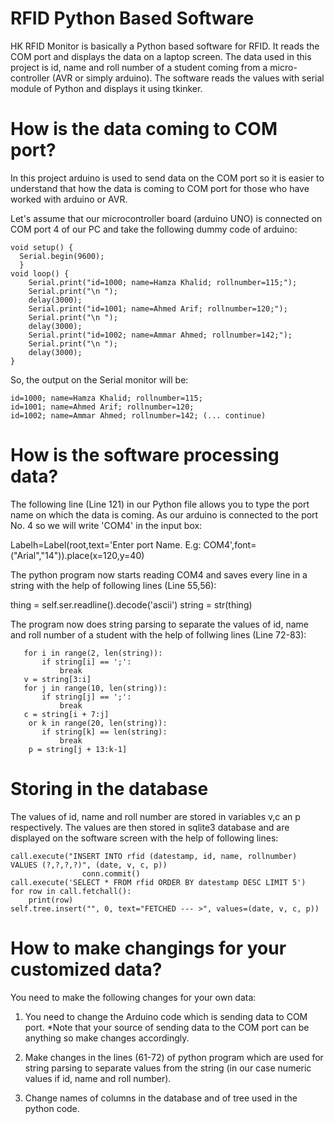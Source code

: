# RFID Python Based Software
HK RFID Monitor is basically a Python based software for RFID. It reads the COM port and displays the data on a laptop screen. The data used in this project is id, name and roll number of a student coming from a micro-controller (AVR or simply arduino). The software reads the values with serial module of Python and displays it using tkinker.

# How is the data coming to COM port?
In this project arduino is used to send data on the COM port so it is easier to understand that how the data is coming to COM port for those who have worked with arduino or AVR. 

Let's assume that our microcontroller board (arduino UNO) is connected on COM port 4 of our PC and take the following dummy code of arduino:

    void setup() {
      Serial.begin(9600);
      }
    void loop() {
        Serial.print("id=1000; name=Hamza Khalid; rollnumber=115;");
        Serial.print("\n ");
        delay(3000);
        Serial.print("id=1001; name=Ahmed Arif; rollnumber=120;");
        Serial.print("\n ");
        delay(3000);
        Serial.print("id=1002; name=Ammar Ahmed; rollnumber=142;");
        Serial.print("\n ");
        delay(3000);
    }

So, the output on the Serial monitor will be:

    id=1000; name=Hamza Khalid; rollnumber=115;
    id=1001; name=Ahmed Arif; rollnumber=120;
    id=1002; name=Ammar Ahmed; rollnumber=142; (... continue)

# How is the software processing data?
The following line (Line 121) in our Python file allows you to type the port name on which the data is coming. As our arduino is connected to the port No. 4 so we will write 'COM4' in the input box:

Labelh=Label(root,text='Enter port Name. E.g: COM4',font=("Arial","14")).place(x=120,y=40)

The python program now starts reading COM4 and saves every line in a string with the help of following lines (Line 55,56):

thing = self.ser.readline().decode('ascii')
        string = str(thing)
        
The program now does string parsing to separate the values of id, name and roll number of a student with the help of follwing lines (Line 72-83):

       for i in range(2, len(string)):
           if string[i] == ';':
               break
       v = string[3:i]
       for j in range(10, len(string)):
           if string[j] == ';':
               break
       c = string[i + 7:j]
        or k in range(20, len(string)):
           if string[k] == len(string):
               break
        p = string[j + 13:k-1]
        
# Storing in the database
   
The values of id, name and roll number are stored in variables v,c an p respectively. The values are then stored in sqlite3 database and are displayed on the software screen with the help of following lines:

    call.execute("INSERT INTO rfid (datestamp, id, name, rollnumber) VALUES (?,?,?,?)", (date, v, c, p))
                    conn.commit()
    call.execute('SELECT * FROM rfid ORDER BY datestamp DESC LIMIT 5')
    for row in call.fetchall():
        print(row)
    self.tree.insert("", 0, text="FETCHED --- >", values=(date, v, c, p))

# How to make changings for your customized data?
You need to make the following changes for your own data:

1. You need to change the Arduino code which is sending data to COM port. 
*Note that your source of sending data to the COM port can be anything so make changes accordingly.

2. Make changes in the lines (61-72) of python program which are used for string parsing to separate values from the string (in our case numeric values if id, name and roll number).

3. Change names of columns in the database and of tree used in the python code.

